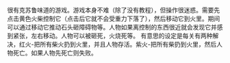 很有克苏鲁味道的游戏。游戏本身不难（除了没有教程），但操作很迷惑。需要先点击黄色火柴控制它（点击后它就不会受重力下落了），然后移动它到火里。期间可以通过移动它推动石头砸障碍物等。人物如果离控制的东西很近就会发现它并感到紧张，左右移动。人物可以被砸死，火烧死等。
有意思的设定是每关有两种解决，红火-把所有柴火扔到火里，并且人物存活。紫火-把所有柴扔到火里，然后人物死亡。如果人物先死亡则失败。